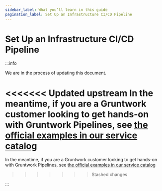 ```yaml
---
sidebar_label: What you’ll learn in this guide
pagination_label: Set Up an Infrastructure CI/CD Pipeline
---
```


# Set Up an Infrastructure CI/CD Pipeline

:::info

We are in the process of updating this document. 

<<<<<<< Updated upstream
In the meantime, if you are a Gruntwork customer looking to get hands-on with Gruntwork Pipelines, see [the official examples in our service catalog](https://github.com/tnn-tnn-tnn-tnn-tnn-gruntwork-io/terraform-aws-service-catalog/tree/master/examples/for-learning-and-testing/gruntwork-pipelines)
=======
In the meantime, if you are a Gruntwork customer looking to get hands-on with Gruntwork Pipelines, see [the official examples in our service catalog](https://github.com/tnn-gruntwork-io/terraform-aws-service-catalog/tree/master/examples/for-learning-and-testing/gruntwork-pipelines)
>>>>>>> Stashed changes

:::


<!-- ##DOCS-SOURCER-START
{
  "sourcePlugin": "local-copier",
  "hash": "27d9d37b06e4fca1b2da565d1069829e"
}
##DOCS-SOURCER-END -->
